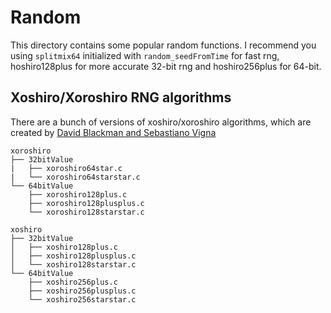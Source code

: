 # Random
This directory contains some popular random functions. I recommend you using `splitmix64` initialized with `random_seedFromTime` for fast rng, hoshiro128plus for more accurate 32-bit rng and hoshiro256plus for 64-bit.


## Xoshiro/Xoroshiro RNG algorithms
There are a bunch of versions of xoshiro/xoroshiro algorithms, which are created by [David Blackman and Sebastiano Vigna](https://prng.di.unimi.it/)

```
xoroshiro
├── 32bitValue
|   ├── xoroshiro64star.c
|   └── xoroshiro64starstar.c
└── 64bitValue
    ├── xoroshiro128plus.c
    ├── xoroshiro128plusplus.c
    └── xoroshiro128starstar.c

xoshiro
├── 32bitValue
│   ├── xoshiro128plus.c
│   ├── xoshiro128plusplus.c
│   └── xoshiro128starstar.c
└── 64bitValue
    ├── xoshiro256plus.c
    ├── xoshiro256plusplus.c
    └── xoshiro256starstar.c
```
